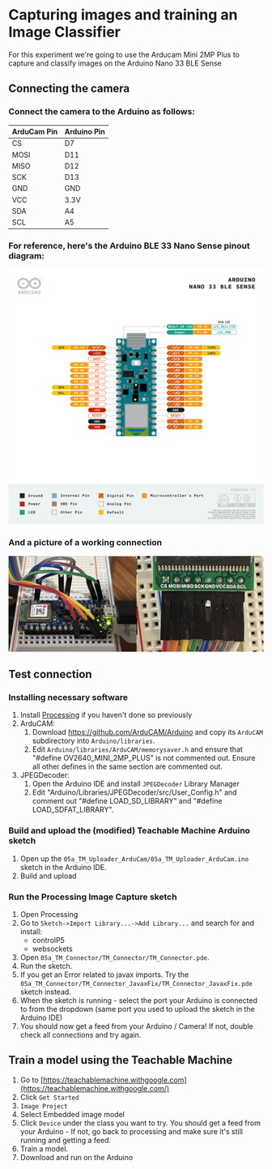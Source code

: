 # Capturing images and training an Image Classifier
For this experiment we're going to use the Arducam Mini 2MP Plus to capture and classify images on the Arduino Nano 33 BLE Sense

## Connecting the camera
### Connect the camera to the Arduino as follows:

| ArduCam Pin | Arduino Pin |
|------------|-------------|
| CS         | D7          |
| MOSI       | D11         |
| MISO       | D12         |
| SCK        | D13         |
| GND        | GND         |
| VCC        | 3.3V        |
| SDA        | A4          |
| SCL        | A5          |

### For reference, here's the Arduino BLE 33 Nano Sense pinout diagram:
![Pinout](images/ble33nanosense_pinout.png?raw=true "Pinout")

### And a picture of a working connection
![Connected](images/connected.png?raw=true "Connected")


## Test connection

### Installing necessary software
1. Install [Processing](https://processing.org/download) if you haven't done so previously
1. ArduCAM:
    1. Download https://github.com/ArduCAM/Arduino and copy its `ArduCAM`
    subdirectory into `Arduino/libraries`.
    1. Edit `Arduino/libraries/ArduCAM/memorysaver.h` and ensure that
    "#define OV2640_MINI_2MP_PLUS" is not commented out. Ensure all other
    defines in the same section are commented out.
1. JPEGDecoder:
    1. Open the Arduino IDE and install `JPEGDecoder` Library Manager
    1. Edit "Arduino/Libraries/JPEGDecoder/src/User_Config.h" and comment out
     "#define LOAD_SD_LIBRARY" and "#define LOAD_SDFAT_LIBRARY".

### Build and upload the (modified) Teachable Machine Arduino sketch
1. Open up the `05a_TM_Uploader_ArduCam/05a_TM_Uploader_ArduCam.ino` sketch in the Arduino IDE.
1. Build and upload

### Run the Processing Image Capture sketch
1. Open Processing
1. Go to `Sketch->Import Library...->Add Library...` and search for and install: 
    * controlP5
    * websockets
1. Open `05a_TM_Connector/TM_Connector/TM_Connector.pde`.
1. Run the sketch.
1. If you get an Error related to javax imports. Try the `05a_TM_Connector/TM_Connector_JavaxFix/TM_Connector_JavaxFix.pde` sketch instead.
1. When the sketch is running - select the port your Arduino is connected to from the dropdown (same port you used to upload the sketch in the Arduino IDE)
1. You should now get a feed from your Arduino / Camera! If not, double check all connections and try again.

## Train a model using the Teachable Machine
1. Go to [https://teachablemachine.withgoogle.com](https://teachablemachine.withgoogle.com/) 
1. Click `Get Started`
1. `Image Project`
1. Select Embedded image model
1. Click `Device` under the class you want to try. You should get a feed from your Arduino - If not, go back to processing and make sure it's still running and getting a feed.
1. Train a model.
1. Download and run on the Arduino
